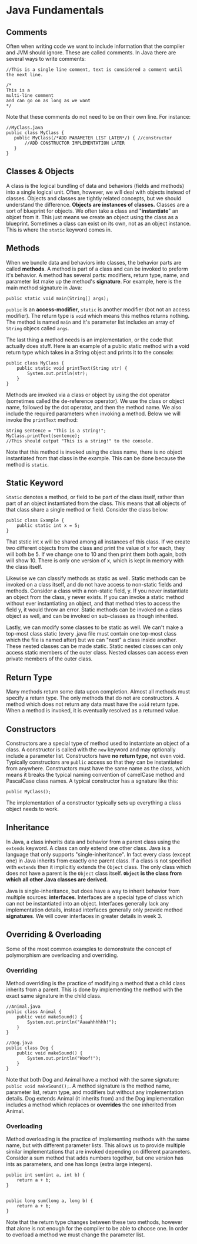 # Java Fundamentals
  
## Comments
Often when writing code we want to include information that the compiler and JVM should ignore. These are called comments. In Java there are several ways to write comments:
```
//This is a single line comment, text is considered a comment until the next line.

/*
This is a
multi-line comment
and can go on as long as we want
*/
```

Note that these comments do not need to be on their own line. For instance:
```
//MyClass.java
public class MyClass {
   public MyClass(/*ADD PARAMETER LIST LATER*/) { //constructor
       //ADD CONSTRUCTOR IMPLEMENTATION LATER
   }
}
```
  
## Classes & Objects
A class is the logical bundling of data and behaviors (fields and methods) into a single logical unit. Often, however, we will deal with objects instead of classes. Objects and classes are tightly related concepts, but we should understand the difference. **Objects are instances of classes.** Classes are a sort of blueprint for objects. We often take a class and "**instantiate**" an objcet from it. This just means we create an object using the class as a blueprint. Sometimes a class can exist on its own, not as an object instance. This is where the `static` keyword comes in. 

## Methods
When we bundle data and behaviors into classes, the behavior parts are called **methods**. A method is part of a class and can be invoked to preform it's behavior. A method has several parts: modifiers, return type, name, and parameter list make up the method's **signature**. For example, here is the main method signature in Java:
```
public static void main(String[] args);
```
`public` is an **access-modifier**, `static` is another modifier (bot not an access modifier). The return type is `void` which means this methos returns nothing. The method is named `main` and it's parameter list includes an array of `String` objecs called `args`.
  
The last thing a method needs is an implementation, or the code that actually does stuff. Here is an example of a public static method with a void return type which takes in a String object and prints it to the console:  
```
public class MyClass {
    public static void printText(String str) {
        System.out.pritln(str);
    }
}
```
  
Methods are invoked via a class or object by using the dot operator (sometimes called the de-reference operator). We use the class or object name, followed by the dot operator, and then the method name. We also include the required parameters when invoking a method. Below we will invoke the `printText` method:
```
String sentence = "This is a string!";
MyClass.printText(sentence);
//This should output "This is a string!" to the console.
```
Note that this method is invoked using the class name, there is no object instantiated from that class in the example. This can be done because the method is `static`.

## Static Keyword
`Static` denotes a method, or field to be part of the class itself, rather than part of an object instantiated from the class. This means that all objects of that class share a single method or field. Consider the class below:
  
```
public class Example {
    public static int x = 5;
}
```
  
That ststic int x will be shared among all instances of this class. If we create two different objects from the class and print the value of x for each, they will both be 5. If we change one to 10 and then print them both again, both will show 10. There is only one version of x, which is kept in memory with the class itself.
  
Likewise we can classify methods as static as well. Static methods can be invoked on a class itself, and do not have access to non-static fields and methods. Consider a class with a non-static field, y. If you never instantiate an object from the class, y never exists. If you can invoke a static method without ever instantiating an object, and that method tries to access the field y, it would throw an error. Static methods can be invoked on a class object as well, and can be invoked on sub-classes as though inherited. 
  
Lastly, we can modify some classes to be static as well. We can't make a top-most class static (every .java file must contain one top-most class which the file is named after) but we can "nest" a class inside another. These nested classes can be made static. Static nested classes can only access static members of the outer class. Nested classes can access even private members of the outer class.
  
## Return Type
Many methods return some data upon completion. Almost all methods must specify a return type. The only methods that do not are constructors. A method which does not return any data must have the `void` return type. When a method is invoked, it is eventually resolved as a returned value.
  
## Constructors
Constructors are a special type of method used to instantiate an object of a class. A constructor is called with the `new` keyword and may optionally include a parameter list. Constructors have **no return type**, not even void. Typically constructors are `public` access so that they can be instantiated from anywhere. Constructors must have the same name as the class, which means it breaks the typical naming convention of camelCase method and PascalCase class names. A typical constructor has a sgnature like this:
```
public MyClass();
```
The implementation of a constructor typically sets up everything a class object needs to work.
  
## Inheritance
In Java, a class inherits data and behavior from a parent class using the `extends` keyword. A class can only extend one other class. Java is a language that only supports "single-inheritance". In fact every class (except one) in Java inherits from exactly one parent class. If a class is not specified with `extends` then it implicitly extends the `Object` class. The only class which does not have a parent is the `Object` class itself. **`Object` is the class from which all other Java classes are derived.**
  
Java is single-inheritance, but does have a way to inherit behavior from multiple sources: **interfaces**. Interfaces are a special type of class which can not be instantiated into an object. Interfaces generally lack any implementation details, instead interfaces generally only provide method **signatures**. We will cover interfaces in greater details in week 3.
  
## Overriding & Overloading
Some of the most common examples to demonstrate the concept of polymorphism are overloading and overriding.
  
### Overriding
Method overriding is the practice of modifying a method that a child class inherits from a parent. This is done by implementing the method with the exact same signature in the child class. 

```
//Animal.java
public class Animal {
    public void makeSound() {
        System.out.println("Aaaahhhhhh!");
    }
}

//Dog.java
public class Dog {
    public void makeSound() {
        System.out.println("Woof!");
    }
}
```
Note that both Dog and Animal have a method with the same signature: `public void makeSound();`. A method signature is the method name, parameter list, return type, and modifiers but without any implementation details. Dog extends Animal (it inherits from) and the Dog implementation includes a method which replaces or **overrides** the one inherited from Animal.  
  
### Overloading
Method overloading is the practice of implementing methods with the same name, but with different parameter lists. This allows us to provide multiple similar implementations that are invoked depending on different parameters. Consider a sum method that adds numbers together, but one version has ints as parameters, and one has longs (extra large integers).
  
```
public int sum(int a, int b) {
    return a + b;
}


public long sum(long a, long b) {
    return a + b;
}

```
Note that the return type changes between these two methods, however that alone is not enough for the compiler to be able to choose one. In order to overload a method we must change the parameter list. 


